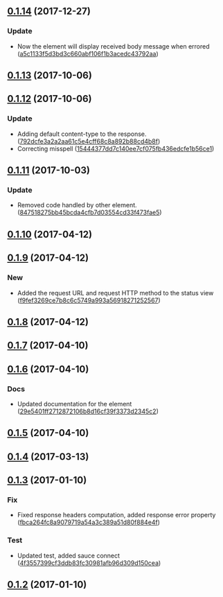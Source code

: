 <a name="0.1.14"></a>
## [0.1.14](https://github.com/advanced-rest-client/response-view/compare/0.1.13...0.1.14) (2017-12-27)


### Update

* Now the element will display received body message when errored ([a5c1133f5d3bd3c660abf106f1b3acedc43792aa](https://github.com/advanced-rest-client/response-view/commit/a5c1133f5d3bd3c660abf106f1b3acedc43792aa))



<a name="0.1.13"></a>
## [0.1.13](https://github.com/advanced-rest-client/response-view/compare/0.1.12...0.1.13) (2017-10-06)




<a name="0.1.12"></a>
## [0.1.12](https://github.com/advanced-rest-client/response-view/compare/0.1.11...0.1.12) (2017-10-06)


### Update

* Adding default content-type to the response. ([792dcfe3a2a2aa61c5e4cff68c8a892b88cd4b8f](https://github.com/advanced-rest-client/response-view/commit/792dcfe3a2a2aa61c5e4cff68c8a892b88cd4b8f))
* Correcting misspell ([15444377dd7c140ee7cf075fb436edcfe1b56ce1](https://github.com/advanced-rest-client/response-view/commit/15444377dd7c140ee7cf075fb436edcfe1b56ce1))



<a name="0.1.11"></a>
## [0.1.11](https://github.com/advanced-rest-client/response-view/compare/0.1.9...0.1.11) (2017-10-03)


### Update

* Removed code handled by other element. ([847518275bb45bcda4cfb7d03554cd33f473fae5](https://github.com/advanced-rest-client/response-view/commit/847518275bb45bcda4cfb7d03554cd33f473fae5))



<a name="0.1.10"></a>
## [0.1.10](https://github.com/advanced-rest-client/response-view/compare/0.1.9...v0.1.10) (2017-04-12)




<a name="0.1.9"></a>
## [0.1.9](https://github.com/advanced-rest-client/response-view/compare/0.1.7...v0.1.9) (2017-04-12)


### New

* Added the request URL and request HTTP method to the status view ([f9fef3269ce7b8c6c5749a993a56918271252567](https://github.com/advanced-rest-client/response-view/commit/f9fef3269ce7b8c6c5749a993a56918271252567))



<a name="0.1.8"></a>
## [0.1.8](https://github.com/advanced-rest-client/response-view/compare/0.1.7...v0.1.8) (2017-04-12)




<a name="0.1.7"></a>
## [0.1.7](https://github.com/advanced-rest-client/response-view/compare/0.1.6...v0.1.7) (2017-04-10)




<a name="0.1.6"></a>
## [0.1.6](https://github.com/advanced-rest-client/response-view/compare/0.1.4...v0.1.6) (2017-04-10)


### Docs

* Updated documentation for the element ([29e5401ff2712872106b8d16cf39f3373d2345c2](https://github.com/advanced-rest-client/response-view/commit/29e5401ff2712872106b8d16cf39f3373d2345c2))



<a name="0.1.5"></a>
## [0.1.5](https://github.com/advanced-rest-client/response-view/compare/0.1.4...v0.1.5) (2017-04-10)




<a name="0.1.4"></a>
## [0.1.4](https://github.com/advanced-rest-client/response-view/compare/0.1.3...v0.1.4) (2017-03-13)




<a name="0.1.3"></a>
## [0.1.3](https://github.com/advanced-rest-client/response-view/compare/0.1.1...v0.1.3) (2017-01-10)


### Fix

* Fixed response headers computation, added response error property ([fbca264fc8a9079719a54a3c389a51d80f884e4f](https://github.com/advanced-rest-client/response-view/commit/fbca264fc8a9079719a54a3c389a51d80f884e4f))

### Test

* Updated test, added sauce connect ([4f3557399cf3ddb83fc30981afb96d309d150cea](https://github.com/advanced-rest-client/response-view/commit/4f3557399cf3ddb83fc30981afb96d309d150cea))



<a name="0.1.2"></a>
## [0.1.2](https://github.com/advanced-rest-client/response-view/compare/0.1.1...v0.1.2) (2017-01-10)




